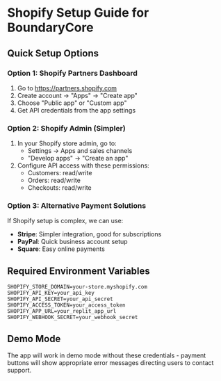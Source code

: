 # Shopify Setup Guide for BoundaryCore

## Quick Setup Options

### Option 1: Shopify Partners Dashboard
1. Go to https://partners.shopify.com
2. Create account → "Apps" → "Create app"
3. Choose "Public app" or "Custom app"
4. Get API credentials from the app settings

### Option 2: Shopify Admin (Simpler)
1. In your Shopify store admin, go to:
   - Settings → Apps and sales channels
   - "Develop apps" → "Create an app"
2. Configure API access with these permissions:
   - Customers: read/write
   - Orders: read/write
   - Checkouts: read/write

### Option 3: Alternative Payment Solutions
If Shopify setup is complex, we can use:
- **Stripe**: Simpler integration, good for subscriptions
- **PayPal**: Quick business account setup
- **Square**: Easy online payments

## Required Environment Variables
```
SHOPIFY_STORE_DOMAIN=your-store.myshopify.com
SHOPIFY_API_KEY=your_api_key
SHOPIFY_API_SECRET=your_api_secret
SHOPIFY_ACCESS_TOKEN=your_access_token
SHOPIFY_APP_URL=your_replit_app_url
SHOPIFY_WEBHOOK_SECRET=your_webhook_secret
```

## Demo Mode
The app will work in demo mode without these credentials - payment buttons will show appropriate error messages directing users to contact support.